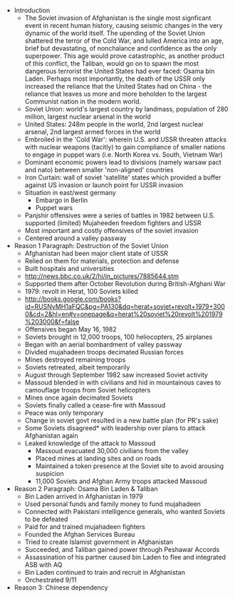 - Introduction
	- The Soviet invasion of Afghanistan is the single most signficant event in recent human history, causing seismic changes in the very dynamic of the world itself. The upending of the Soviet Union shattered the terror of the Cold War, and lulled America into an age, brief but devastating, of nonchalance and confidence as the only superpower. This age would prove catastrophic, as another product of this conflict, the Taliban, would go on to spawn the most dangerous terrorist the United States had ever faced: Osama bin Laden. Perhaps most importantly, the death of the USSR only increased the reliance that the United States had on China - the reliance that leaves us more and more beholden to the largest Communist nation in the modern world.
	- Soviet Union: world's largest country by landmass, population of 280 million, largest nuclear arsenal in the world
	- United States: 248m people in the world, 2nd largest nuclear arsenal, 2nd largest armed forces in the world
	- Embroiled in the 'Cold War': wherein U.S. and USSR threaten attacks with nuclear weapons (tacitly) to gain compliance of smaller nations to engage in puppet wars (i.e. North Korea vs. South, Vietnam War)
	- Dominant economic powers lead to divisions (namely warsaw pact and nato) between smaller 'non-aligned' countries
	- Iron Curtain: wall of soviet 'satellite' states which provided a buffer against US invasion or launch point for USSR invasion
	- Situation in east/west germany
		- Embargo in Berlin
		- Puppet wars
	- Panjshir offensives were a series of battles in 1982 between U.S. supported (limited) Mujaheeden freedom fighters and USSR
	- Most important and costly offensives of the soviet invasion
	- Centered around a valley passway
- Reason 1 Paragraph: Destruction of the Soviet Union
	- Afghanistan had been major client state of USSR
	- Relied on them for materials, protection and defense
	- Built hospitals and universities
	- http://news.bbc.co.uk/2/hi/in_pictures/7885644.stm
	- Supported them after October Revolution during British-Afghani War
	- 1979: revolt in Herat, 100 Soviets killed
	- http://books.google.com/books?id=RUSNyMH1aFQC&pg=PA130&dq=herat+soviet+revolt+1979+3000&cd=2&hl=en#v=onepage&q=herat%20soviet%20revolt%201979%203000&f=false
	- Offensives began May 16, 1982
	- Soviets brought in 12,000 troops, 100 heliocopters, 25 airplanes
	- Began with an aerial bombardment of valley passway
	- Divided mujahadeen troops decimated Russian forces
	- Mines destroyed remaining troops
	- Soviets retreated, albeit temporarily
	- August through September 1982 saw increased Soviet activity
	- Massoud blended in with civilians and hid in mountainous caves to camouflage troops from Soviet helicopters
	- Mines once again decimated Soviets
	- Soviets finally called a cease-fire with Massoud
	- Peace was only temporary
	- Change in soviet govt resulted in a new battle plan (for PR's sake)
	- Some Soviets disagreed* with leadership over plans to attack Afghanistan again
	- Leaked knowledge of the attack to Massoud
		- Massoud evacuated 30,000 civilians from the valley
		- Placed mines at landing sites and on roads
		- Maintained a token presence at the Soviet site to avoid arousing suspicion
		- 11,000 Soviets and Afghan Army troops attacked Massoud
- Reason 2 Paragraph: Osama Bin Laden & Taliban
 	- Bin Laden arrived in Afghanistan in 1979
 	- Used personal funds and family money to fund mujahadeen
 	- Connected with Pakistani intelligence generals, who wanted Soviets to be defeated
 	- Paid for and trained mujahadeen fighters
 	- Founded the Afghan Services Bureau
 	- Tried to create Islamist government in Afghanistan
 	- Succeeded, and Taliban gained power through Peshawar Accords
 	- Assassination of his partner caused bin Laden to flee and integrated ASB with AQ
 	- Bin Laden continued to train and recruit in Afghanistan 
 	- Orchestrated 9/11
 - Reason 3: Chinese dependency
